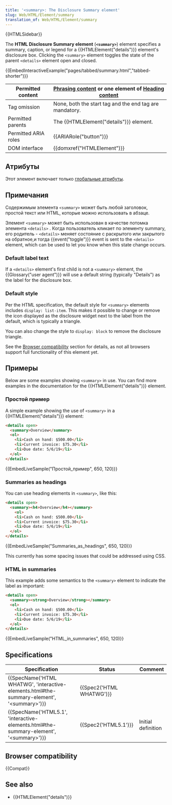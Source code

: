 ```yaml
---
title: '<summary>: The Disclosure Summary element'
slug: Web/HTML/Element/summary
translation_of: Web/HTML/Element/summary
---
```

{{HTMLSidebar}}

The **HTML Disclosure Summary element** (**`<summary>`**) element specifies a summary, caption, or legend for a {{HTMLElement("details")}} element's disclosure box. Clicking the `<summary>` element toggles the state of the parent `<details>` element open and closed.

{{EmbedInteractiveExample("pages/tabbed/summary.html","tabbed-shorter")}}

| Permitted content    | [Phrasing content](/ru/docs/Web/Guide/HTML/Content_categories#Phrasing_content) or one element of [Heading content](/ru/docs/Web/Guide/HTML/Content_categories#Heading_content) |
| -------------------- | ------------------------------------------------------------------------------------------------------------------------------------------------------------------------------- |
| Tag omission         | None, both the start tag and the end tag are mandatory.                                                                                                                         |
| Permitted parents    | The {{HTMLElement("details")}} element.                                                                                                                               |
| Permitted ARIA roles | {{ARIARole("button")}}                                                                                                                                                    |
| DOM interface        | {{domxref("HTMLElement")}}                                                                                                                                            |

## Атрибуты

Этот элемент включает только [глобальные атрибуты](/ru/docs/Web/HTML/Global_attributes).

## Примечания

Содержимым элемента `<summary>` может быть любой заголовок, простой текст или HTML, которые можно использовать в абзаце.

Элемент `<summary>` может быть использован в качестве потомка элемента `<details>` . Когда пользователь кликает по элементу summary, его родитель - `<details>` меняет состояние с раскрытого или закрытого на обратное,и тогда {{event("toggle")}} event is sent to the `<details>` element, which can be used to let you know when this state change occurs.

### Default label text

If a `<details>` element's first child is not a `<summary>` element, the {{Glossary("user agent")}} will use a default string (typically "Details") as the label for the disclosure box.

### Default style

Per the HTML specification, the default style for `<summary>` elements includes `display: list-item`. This makes it possible to change or remove the icon displayed as the disclosure widget next to the label from the default, which is typically a triangle.

You can also change the style to `display: block` to remove the disclosure triangle.

See the [Browser compatibility](#browser_compatibility) section for details, as not all browsers support full functionality of this element yet.

## Примеры

Below are some examples showing `<summary>` in use. You can find more examples in the documentation for the {{HTMLElement("details")}} element.

### Простой пример

A simple example showing the use of `<summary>` in a {{HTMLElement("details")}} element:

```html
<details open>
  <summary>Overview</summary>
  <ol>
    <li>Cash on hand: $500.00</li>
    <li>Current invoice: $75.30</li>
    <li>Due date: 5/6/19</li>
  </ol>
</details>
```

{{EmbedLiveSample("Простой_пример", 650, 120)}}

### Summaries as headings

You can use heading elements in `<summary>`, like this:

```html
<details open>
  <summary><h4>Overview</h4></summary>
    <ol>
    <li>Cash on hand: $500.00</li>
    <li>Current invoice: $75.30</li>
    <li>Due date: 5/6/19</li>
  </ol>
</details>
```

{{EmbedLiveSample("Summaries_as_headings", 650, 120)}}

This currently has some spacing issues that could be addressed using CSS.

### HTML in summaries

This example adds some semantics to the `<summary>` element to indicate the label as important:

```html
<details open>
  <summary><strong>Overview</strong></summary>
  <ol>
    <li>Cash on hand: $500.00</li>
    <li>Current invoice: $75.30</li>
    <li>Due date: 5/6/19</li>
  </ol>
</details>
```

{{EmbedLiveSample("HTML_in_summaries", 650, 120)}}

## Specifications

| Specification                                                                                                                    | Status                           | Comment            |
| -------------------------------------------------------------------------------------------------------------------------------- | -------------------------------- | ------------------ |
| {{SpecName('HTML WHATWG', 'interactive-elements.html#the-summary-element', '&lt;summary&gt;')}} | {{Spec2('HTML WHATWG')}} |                    |
| {{SpecName('HTML5.1', 'interactive-elements.html#the-summary-element', '&lt;summary&gt;')}}         | {{Spec2('HTML5.1')}}     | Initial definition |

## Browser compatibility

{{Compat}}

## See also

- {{HTMLElement("details")}}
